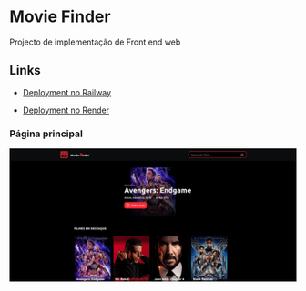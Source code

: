 # Movie Finder

Projecto de implementação de Front end web

## Links
* <a href="https://web-movie-finder-production-5e22.up.railway.app/">Deployment no Railway</a>

* <a href="https://web-movie-finder-1.onrender.com/">Deployment no Render</a>

### Página principal

![alt text](public/image-min.png)


